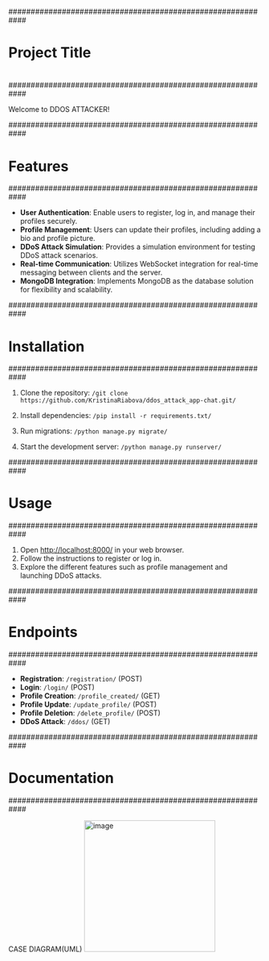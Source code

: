 ############################################################
#                                                          #
#                      Project Title                       #
#                                                          #
############################################################

Welcome to DDOS ATTACKER!



############################################################
#                     Features                               #
############################################################

- **User Authentication**: Enable users to register, log in, and manage their profiles securely.
- **Profile Management**: Users can update their profiles, including adding a bio and profile picture.
- **DDoS Attack Simulation**: Provides a simulation environment for testing DDoS attack scenarios.
- **Real-time Communication**: Utilizes WebSocket integration for real-time messaging between clients and the server.
- **MongoDB Integration**: Implements MongoDB as the database solution for flexibility and scalability.

############################################################
#                      Installation                         #
############################################################

1. Clone the repository:
`/git clone https://github.com/KristinaRiabova/ddos_attack_app-chat.git/`


2. Install dependencies:
`/pip install -r requirements.txt/`


4. Run migrations:
`/python manage.py migrate/`


6. Start the development server:
`/python manage.py runserver/`


############################################################
#                          Usage                            #
############################################################

1. Open [http://localhost:8000/](http://localhost:8000/) in your web browser.
2. Follow the instructions to register or log in.
3. Explore the different features such as profile management and launching DDoS attacks.

############################################################
#                        Endpoints                          #
############################################################

- **Registration**: `/registration/` (POST)
- **Login**: `/login/` (POST)
- **Profile Creation**: `/profile_created/` (GET)
- **Profile Update**: `/update_profile/` (POST)
- **Profile Deletion**: `/delete_profile/` (POST)
- **DDoS Attack**: `/ddos/` (GET)

############################################################
#                      Documentation                        #
############################################################





CASE DIAGRAM(UML)
<img width="261" alt="image" src="https://github.com/KristinaRiabova/ddos_attack_app-chat/assets/103763577/f3db273d-f5e6-4bc1-acc5-065509f490ea">

